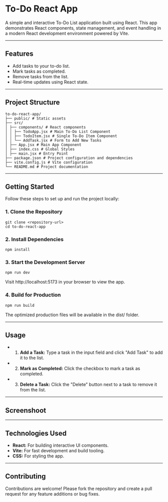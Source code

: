# To-Do React App

A simple and interactive To-Do List application built using React. This app demonstrates React components, state management, and event handling in a modern React development environment powered by Vite.

---

## Features

- Add tasks to your to-do list.
- Mark tasks as completed.
- Remove tasks from the list.
- Real-time updates using React state.

---

## Project Structure

```
to-do-react-app/ 
├── public/ # Static assets 
├── src/ 
│ ├── components/ # React components 
│ │ ├── TodoApp.jsx # Main To-Do List Component 
│ │ ├── TodoItem.jsx # Single To-Do Item Component 
│ │ └── AddTask.jsx # Form to Add New Tasks 
│ ├── App.jsx # Main App Component 
│ ├── index.css # Global Styles 
│ ├── main.jsx # Entry Point 
├── package.json # Project configuration and dependencies 
├── vite.config.js # Vite configuration 
└── README.md # Project documentation
```

---

## Getting Started

Follow these steps to set up and run the project locally:

### 1. Clone the Repository

```
git clone <repository-url>
cd to-do-react-app
```

### 2. Install Dependencies

```
npm install
```

### 3. Start the Development Server

```
npm run dev
```

Visit http://localhost:5173 in your browser to view the app.

### 4. Build for Production

```
npm run build
```

The optimized production files will be available in the dist/ folder.

---

## Usage

- 1. **Add a Task:** Type a task in the input field and click "Add Task" to add it to the list.

- 2. **Mark as Completed:** Click the checkbox to mark a task as completed.

- 3. **Delete a Task:** Click the "Delete" button next to a task to remove it from the list.

---

## Screenshoot

---

## Technologies Used

- **React:** For building interactive UI components.
- **Vite:** For fast development and build tooling.
- **CSS:** For styling the app.

---

## Contributing

Contributions are welcome! Please fork the repository and create a pull request for any feature additions or bug fixes.